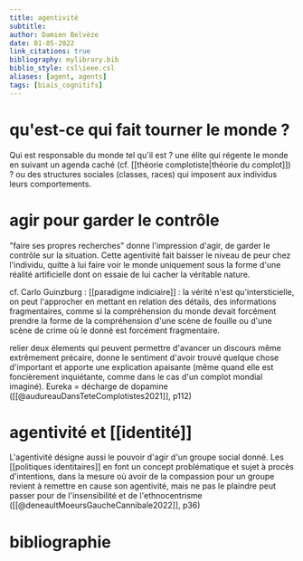 ```yaml
---
title: agentivité
subtitle:
author: Damien Belvèze
date: 01-05-2022
link_citations: true
bibliography: mylibrary.bib
biblio_style: csl\ieee.csl
aliases: [agent, agents]
tags: [biais_cognitifs]
---
```


# qu'est-ce qui fait tourner le monde ?

Qui est responsable du monde tel qu'il est ? une élite qui régente le monde en suivant un agenda caché (cf. [[théorie complotiste|théorie du complot]]) ? ou des structures sociales (classes, races) qui imposent aux individus leurs comportements. 

# agir pour garder le contrôle

"faire ses propres recherches" donne l'impression d'agir, de garder le contrôle sur la situation. Cette agentivité fait baisser le niveau de peur chez l'individu, quitte à lui faire voir le monde uniquement sous la forme d'une réalité artificielle dont on essaie de lui cacher la véritable nature. 

cf. Carlo Guinzburg : [[paradigme indiciaire]] : la vérité n'est qu'intersticielle, on peut l'approcher en mettant en relation des détails, des informations fragmentaires, comme si la compréhension du monde devait forcément prendre la forme de la compréhension d'une scène de fouille ou d'une scène de crime où le donné est forcément fragmentaire. 

relier deux élements qui peuvent permettre d'avancer un discours même extrêmement précaire, donne le sentiment d'avoir trouvé quelque chose d'important et apporte une explication apaisante (même quand elle est foncièrement inquiétante, comme dans le cas d'un complot mondial imaginé). Eureka = décharge de dopamine ([[@audureauDansTeteComplotistes2021]], p112)


# agentivité et [[identité]]

L'agentivité désigne aussi le pouvoir d'agir d'un groupe social donné. 
Les [[politiques identitaires]] en font un concept problématique et sujet à procès d'intentions, dans la mesure où avoir de la compassion pour un groupe revient à remettre en cause son agentivité, mais ne pas le plaindre peut passer pour de l'insensibilité et de l'ethnocentrisme ([[@deneaultMoeursGaucheCannibale2022]], p36)



# bibliographie

